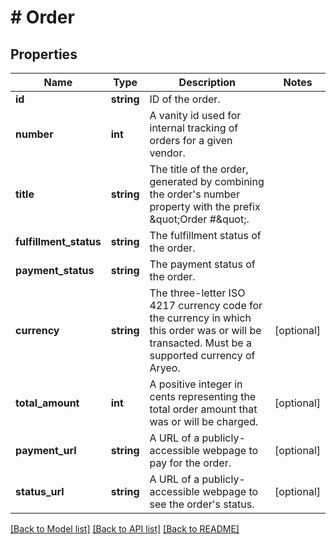 # # Order

## Properties

Name | Type | Description | Notes
------------ | ------------- | ------------- | -------------
**id** | **string** | ID of the order. |
**number** | **int** | A vanity id used for internal tracking of orders for a given vendor. |
**title** | **string** | The title of the order, generated by combining the order&#39;s number property with the prefix \&quot;Order #\&quot;. |
**fulfillment_status** | **string** | The fulfillment status of the order. |
**payment_status** | **string** | The payment status of the order. |
**currency** | **string** | The three-letter ISO 4217 currency code for the currency in which this order was or will be transacted. Must be a supported currency of Aryeo. | [optional]
**total_amount** | **int** | A positive integer in cents representing the total order amount that was or will be charged. | [optional]
**payment_url** | **string** | A URL of a publicly-accessible webpage to pay for the order. | [optional]
**status_url** | **string** | A URL of a publicly-accessible webpage to see the order&#39;s status. | [optional]

[[Back to Model list]](../../README.md#models) [[Back to API list]](../../README.md#endpoints) [[Back to README]](../../README.md)
